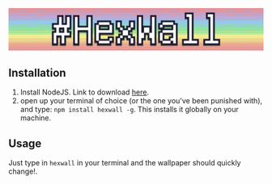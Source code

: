 ![logo](media/icon.png)

## Installation
1. Install NodeJS. Link to download [here](https://nodejs.org/en/).
2. open up your terminal of choice (or the one you've been punished with), and type: `npm install hexwall -g`. This installs it globally on your machine.

## Usage
Just type in `hexwall` in your terminal and the wallpaper should quickly change!.